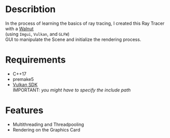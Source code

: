 # Describtion
In the process of learning the basics of ray tracing, I created this Ray Tracer with a [Walnut](https://github.com/StudioCherno/Walnut/)\
(using ```Imgui```, ```Vulkan```, and ```GLFW```)\
GUI to manipulate the Scene and initialize the rendering process.

# Requirements
- C++17
- premake5
- [Vulkan SDK](https://vulkan.lunarg.com/)\
  IMPORTANT: *you might have to specify the include path*

# Features
- Multithreading and Threadpooling
- Rendering on the Graphics Card
